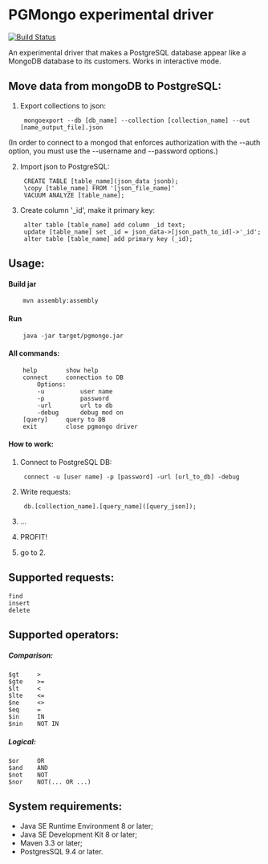 PGMongo experimental driver
===========================
[![Build Status](https://travis-ci.org/laravel/framework.svg)](https://travis-ci.org/laravel/framework)

An experimental driver that makes a PostgreSQL database appear like a MongoDB database to its customers.
Works in interactive mode.


Move data from mongoDB to PostgreSQL:
-------------------------------------

1. Export collections to json:

		mongoexport --db [db_name] --collection [collection_name] --out [name_output_file].json
 
 (In order to connect to a mongod that enforces authorization with the --auth option, 
 you must use the --username and --password options.)

2. Import json to PostgreSQL:

 		CREATE TABLE [table_name](json_data jsonb);
		\copy [table_name] FROM '[json_file_name]'
		VACUUM ANALYZE [table_name];

3. Create column '_id', make it primary key:

		alter table [table_name] add column _id text;
		update [table_name] set _id = json_data->[json_path_to_id]->'_id';
		alter table [table_name] add primary key (_id);    

Usage:
-----
#### Build jar

		mvn assembly:assembly

#### Run
		java -jar target/pgmongo.jar

#### All commands:
		help		show help
		connect		connection to DB
			Options:
			-u			user name
			-p			password
			-url		url to db
			-debug		debug mod on
		[query]		query to DB
		exit		close pgmongo driver

#### How to work:

1. Connect to PostgreSQL DB:

		connect -u [user name] -p [password] -url [url_to_db] -debug
			
			
2. Write requests:

		db.[collection_name].[query_name]([query_json]);

3. ...

4. PROFIT!

5. go to 2.


Supported requests:
-------------------

	find
	insert
	delete

Supported operators:
-------------------

##### Comparison:

    $gt		>
    $gte	>=
    $lt		<
    $lte	<=
    $ne		<>
    $eq		=
    $in		IN
    $nin	NOT IN

##### Logical:

    $or 	OR
    $and 	AND
    $not 	NOT
    $nor 	NOT(... OR ...)

System requirements:
-------------------

- Java SE Runtime Environment 8 or later;
- Java SE Development Kit 8 or later;
- Maven 3.3 or later;
- PostgresSQL 9.4 or later.



